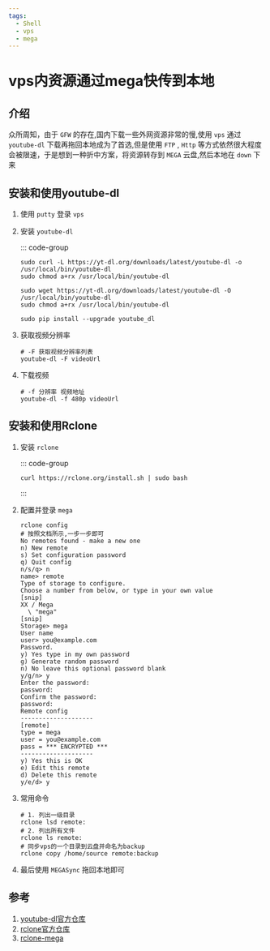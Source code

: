 ```yaml
---
tags:
  - Shell
  - vps
  - mega
---
```

# vps内资源通过mega快传到本地

## 介绍
众所周知，由于 `GFW` 的存在,国内下载一些外网资源非常的慢,使用 `vps` 通过  `youtube-dl` 下载再拖回本地成为了首选,但是使用 `FTP` , `Http` 等方式依然很大程度会被限速，于是想到一种折中方案，将资源转存到 `MEGA` 云盘,然后本地在 `down` 下来

## 安装和使用youtube-dl
1. 使用 `putty` 登录 `vps`
1. 安装 `youtube-dl`

    ::: code-group
    ```shell [curl]
    sudo curl -L https://yt-dl.org/downloads/latest/youtube-dl -o /usr/local/bin/youtube-dl
    sudo chmod a+rx /usr/local/bin/youtube-dl
    ```
    ``` shell [wget]
    sudo wget https://yt-dl.org/downloads/latest/youtube-dl -O /usr/local/bin/youtube-dl
    sudo chmod a+rx /usr/local/bin/youtube-dl
    ```
    ``` shell [pip]
    sudo pip install --upgrade youtube_dl
    ```

1. 获取视频分辨率

    ```shell
    # -F 获取视频分辨率列表
    youtube-dl -F videoUrl
    ```

1. 下载视频

    ```shell
    # -f 分辨率 视频地址
    youtube-dl -f 480p videoUrl
    ```


## 安装和使用Rclone
1. 安装 `rclone`

    ::: code-group
    ```shell [curl]
    curl https://rclone.org/install.sh | sudo bash
    ```
    :::

1. 配置并登录 `mega`

    ```shell
    rclone config
    # 按照文档所示,一步一步即可
    No remotes found - make a new one
    n) New remote
    s) Set configuration password
    q) Quit config
    n/s/q> n
    name> remote
    Type of storage to configure.
    Choose a number from below, or type in your own value
    [snip]
    XX / Mega
      \ "mega"
    [snip]
    Storage> mega
    User name
    user> you@example.com
    Password.
    y) Yes type in my own password
    g) Generate random password
    n) No leave this optional password blank
    y/g/n> y
    Enter the password:
    password:
    Confirm the password:
    password:
    Remote config
    --------------------
    [remote]
    type = mega
    user = you@example.com
    pass = *** ENCRYPTED ***
    --------------------
    y) Yes this is OK
    e) Edit this remote
    d) Delete this remote
    y/e/d> y
    ```

1. 常用命令

    ```shell
    # 1. 列出一级目录
    rclone lsd remote:
    # 2. 列出所有文件
    rclone ls remote:
    # 同步vps的一个目录到云盘并命名为backup
    rclone copy /home/source remote:backup
    ```

1. 最后使用 `MEGASync` 拖回本地即可

## 参考
1. [youtube-dl官方仓库](https://github.com/ytdl-org/youtube-dl)
1. [rclone官方仓库](https://rclone.org/downloads/)
1. [rclone-mega](https://rclone.org/mega/)
